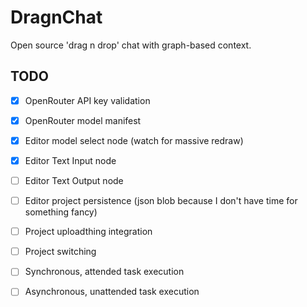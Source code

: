 # DragnChat

Open source 'drag n drop' chat with graph-based context.

## TODO

- [x] OpenRouter API key validation
- [x] OpenRouter model manifest
- [x] Editor model select node (watch for massive redraw)
- [x] Editor Text Input node
- [ ] Editor Text Output node
- [ ] Editor project persistence (json blob because I don't have time for something fancy)
- [ ] Project uploadthing integration
- [ ] Project switching
- [ ] Synchronous, attended task execution
- [ ] Asynchronous, unattended task execution

